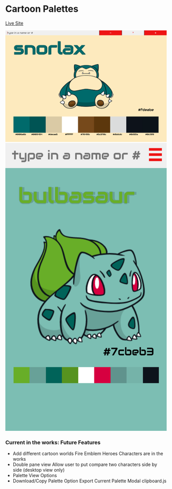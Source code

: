 # Cartoon Palettes

[Live Site](https://iamsammak.github.io/cartoonpalettes/)

![desktop-view](./docs/images/desktop.png)
![mobile-view](./docs/images/iPhone6.png)


### Current in the works: Future Features
  - Add different cartoon worlds
    Fire Emblem Heroes Characters are in the works
  - Double pane view
    Allow user to put compare two characters side by side (desktop view only)
  - Palette View Options
  - Download/Copy Palette Option
      Export Current Palette Modal
      clipboard.js
